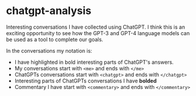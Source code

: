 # chatgpt-analysis
Interesting conversations I have collected using ChatGPT. I think this is an exciting opportunity to see how the GPT-3 and GPT-4 language models can be used as a tool to complete our goals.

In the conversations my notation is:
* I have highlighted in bold interesting parts of ChatGPT's answers. 
* My conversations start with `<me>` and ends with `</me>`
* ChatGPTs conversations start with `<chatgpt>` and ends with `</chatgpt>`
* Interesting parts of ChatGPTs conversations I have **bolded**
* Commentary I have start with `<commentary>` and ends with `</commentary>`
